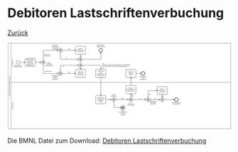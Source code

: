 # Debitoren Lastschriftenverbuchung

[Zurück](../../../README.md)

![Lastschriftenverbuchung](./3-soll-lastschriftverbuchung.png)

Die BMNL Datei zum Download:
[Debitoren Lastschriftenverbuchung](./3-soll-lastschriftverbuchung.bpmn)

